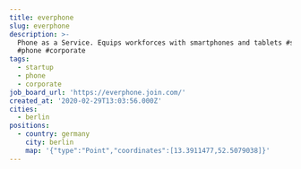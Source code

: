 ```yaml
---
title: everphone
slug: everphone
description: >-
  Phone as a Service. Equips workforces with smartphones and tablets #startup
  #phone #corporate
tags:
  - startup
  - phone
  - corporate
job_board_url: 'https://everphone.join.com/'
created_at: '2020-02-29T13:03:56.000Z'
cities:
  - berlin
positions:
  - country: germany
    city: berlin
    map: '{"type":"Point","coordinates":[13.3911477,52.5079038]}'
---
```


